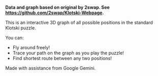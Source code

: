 **Data and graph based on original by 2swap. See https://github.com/2swap/Klotski-Webpage.**

This is an interactive 3D graph of all possible positions in the standard Klotski puzzle.

You can:
- Fly around freely!
- Trace your path on the graph as you play the puzzle!
- Find shortest route between any two positions!

Made with assistance from Google Gemini.
